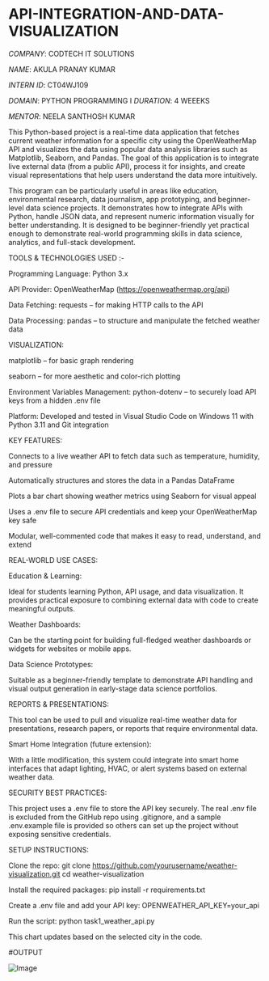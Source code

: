 # API-INTEGRATION-AND-DATA-VISUALIZATION

*COMPANY*: CODTECH IT SOLUTIONS 

*NAME*: AKULA PRANAY KUMAR

*INTERN ID*: CT04WJ109 

*DOMAIN*: PYTHON PROGRAMMING 
I 
*DURATION*: 4 WEEEKS 

*MENTOR*: NEELA SANTHOSH KUMAR


This Python-based project is a real-time data application that fetches current weather information for a specific city using the OpenWeatherMap API and visualizes the data using popular data analysis libraries such as Matplotlib, Seaborn, and Pandas. The goal of this application is to integrate live external data (from a public API), process it for insights, and create visual representations that help users understand the data more intuitively.

This program can be particularly useful in areas like education, environmental research, data journalism, app prototyping, and beginner-level data science projects. It demonstrates how to integrate APIs with Python, handle JSON data, and represent numeric information visually for better understanding. It is designed to be beginner-friendly yet practical enough to demonstrate real-world programming skills in data science, analytics, and full-stack development.


TOOLS & TECHNOLOGIES USED :-

Programming Language: Python 3.x

API Provider: OpenWeatherMap (https://openweathermap.org/api)

Data Fetching: requests – for making HTTP calls to the API

Data Processing: pandas – to structure and manipulate the fetched weather data


VISUALIZATION:

matplotlib – for basic graph rendering

seaborn – for more aesthetic and color-rich plotting

Environment Variables Management: python-dotenv – to securely load API keys from a hidden .env file

Platform: Developed and tested in Visual Studio Code on Windows 11 with Python 3.11 and Git integration


KEY FEATURES:

Connects to a live weather API to fetch data such as temperature, humidity, and pressure

Automatically structures and stores the data in a Pandas DataFrame

Plots a bar chart showing weather metrics using Seaborn for visual appeal

Uses a .env file to secure API credentials and keep your OpenWeatherMap key safe

Modular, well-commented code that makes it easy to read, understand, and extend


REAL-WORLD USE CASES:

Education & Learning:

Ideal for students learning Python, API usage, and data visualization. It provides practical exposure to combining external data with code to create meaningful outputs.

Weather Dashboards:

Can be the starting point for building full-fledged weather dashboards or widgets for websites or mobile apps.

Data Science Prototypes:

Suitable as a beginner-friendly template to demonstrate API handling and visual output generation in early-stage data science portfolios.


REPORTS & PRESENTATIONS:

This tool can be used to pull and visualize real-time weather data for presentations, research papers, or reports that require environmental data.

Smart Home Integration (future extension):

With a little modification, this system could integrate into smart home interfaces that adapt lighting, HVAC, or alert systems based on external weather data.


SECURITY BEST PRACTICES:

This project uses a .env file to store the API key securely. The real .env file is excluded from the GitHub repo using .gitignore, and a sample .env.example file is provided so others can set up the project without exposing sensitive credentials.


 SETUP INSTRUCTIONS:

Clone the repo:
git clone https://github.com/yourusername/weather-visualization.git
cd weather-visualization

Install the required packages:
pip install -r requirements.txt

Create a .env file and add your API key:
OPENWEATHER_API_KEY=your_api

Run the script:
python task1_weather_api.py

This chart updates based on the selected city in the code.

#OUTPUT

![Image](https://github.com/user-attachments/assets/0b5be62a-08a3-4ae7-b625-b1d583c77d24)



